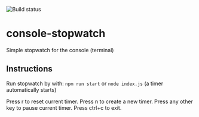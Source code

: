 ![Build status](https://travis-ci.com/kobbikobb/console-stopwatch.svg?branch=master)

# console-stopwatch
Simple stopwatch for the console (terminal)

## Instructions

Run stopwatch by with: 
`npm run start` or `node index.js` (a timer automatically starts)

Press r to reset current timer.
Press n to create a new timer.
Press any other key to pause current timer.
Press ctrl+c to exit.